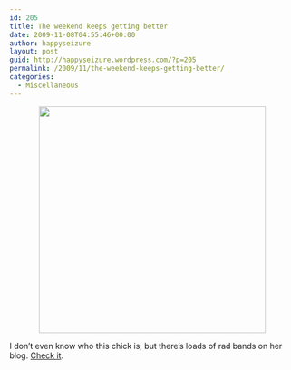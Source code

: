 ```yaml
---
id: 205
title: The weekend keeps getting better
date: 2009-11-08T04:55:46+00:00
author: happyseizure
layout: post
guid: http://happyseizure.wordpress.com/?p=205
permalink: /2009/11/the-weekend-keeps-getting-better/
categories:
  - Miscellaneous
---
```

<p style="text-align:center;">
  <a href="http://www.myspace.com/suchgold"><img class="aligncenter" title="Such Gold - Stand Tall" src="http://17.media.tumblr.com/tumblr_krxsdjGQjP1qztweyo1_500.jpg" alt="" width="400" height="400" /></a>
</p>

I don&#8217;t even know who this chick is, but there&#8217;s loads of rad bands on her blog. [Check it](http://samanthamcnulty.tumblr.com).